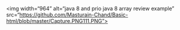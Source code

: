 

<img width=“964” alt=“java 8 and prio java 8  array review example” src=“https://github.com/Masturain-Chand/Basic-html/blob/master/Capture.PNG111.PNG”>
